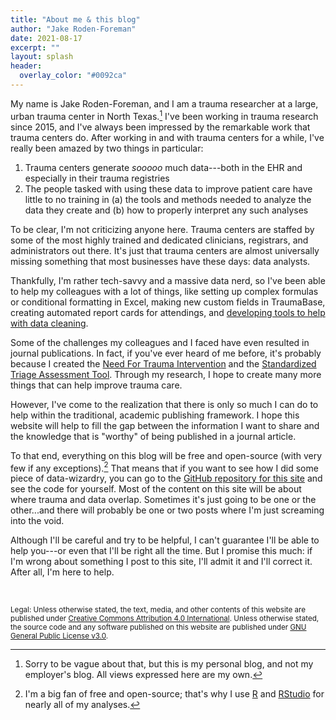 ```yaml
---
title: "About me & this blog"
author: "Jake Roden-Foreman"
date: 2021-08-17
excerpt: ""
layout: splash
header:
  overlay_color: "#0092ca"
---
```



My name is Jake Roden-Foreman, and I am a trauma researcher at a large, urban trauma center in North Texas.[^1]  I've been working in trauma research since 2015, and I've always been impressed by the remarkable work that trauma centers do.  After working in and with trauma centers for a while, I've really been amazed by two things in particular:  

 1. Trauma centers generate *sooooo* much data---both in the EHR and especially in their trauma registries
 2. The people tasked with using these data to improve patient care have little to no training in (a) the tools and methods needed to analyze the data they create and (b) how to properly interpret any such analyses 

To be clear, I'm not criticizing anyone here. Trauma centers are staffed by some of the most highly trained and dedicated clinicians, registrars, and administrators out there. It's just that trauma centers are almost universally missing something that most businesses have these days: data analysts.


Thankfully, I'm rather tech-savvy and a massive data nerd, so I've been able to help my colleagues with a lot of things, like setting up complex formulas or conditional formatting in Excel, making new custom fields in TraumaBase, creating automated report cards for attendings, and [developing tools to help with data cleaning](http://dx.doi.org/10.13140/RG.2.1.3847.8962). 


Some of the challenges my colleagues and I faced have even resulted in journal publications.  In fact, if you've ever heard of me before, it's probably because I created the [Need For Trauma Intervention](https://doi.org/10.1097/jtn.0000000000000283) and the [Standardized Triage Assessment Tool](https://doi.org/10.1097/ta.0000000000001814).  Through my research, I hope to create many more things that can help improve trauma care.  




However, I've come to the realization that there is only so much I can do to help within the traditional, academic publishing framework.  I hope this website will help to fill the gap between the information I want to share and the knowledge that is "worthy" of being published in a journal article.



To that end, everything on this blog will be free and open-source (with very few if any exceptions).[^2] That means that if you want to see how I did some piece of data-wizardry, you can go to the [GitHub repository for this site](https://github.com/traumadata/traumadata.github.io) and see the code for yourself.  Most of the content on this site will be about where trauma and data overlap.  Sometimes it's just going to be one or the other...and there will probably be one or two posts where I'm just screaming into the void.  


Although I'll be careful and try to be helpful, I can't guarantee I'll be able to help you---or even that I'll be right all the time.  But I promise this much: if I'm wrong about something I post to this site, I'll admit it and I'll correct it. After all, I'm here to help.


<br>



<small>Legal: Unless otherwise stated, the text, media, and other contents of this website are published under [Creative Commons Attribution 4.0 International](https://creativecommons.org/licenses/by/4.0/). Unless otherwise stated, the source code and any software published on this website are published under [GNU General Public License v3.0](https://www.gnu.org/licenses/gpl-3.0.txt).</small>




[^1]: Sorry to be vague about that, but this is my personal blog, and not my employer's blog. All views expressed here are my own.  
[^2]: I'm a big fan of free and open-source; that's why I use [R](https://www.r-project.org/) and [RStudio](https://www.rstudio.com/) for nearly all of my analyses.